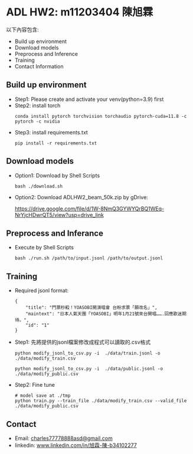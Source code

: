 
# ADL HW2: m11203404 陳旭霖
以下內容包含:
* Build up environment
* Download models
* Preprocess and Inference
* Training 
* Contact Information

## Build up environment
- Step1: Please create and activate your venv(python=3.9) first
- Step2: install torch
    ```
    conda install pytorch torchvision torchaudio pytorch-cuda=11.8 -c pytorch -c nvidia
    ```
- Step3: install requirements.txt 
    ```
    pip install -r requirements.txt
    ```

## Download models
- Option1: Download by Shell Scripts
    ```
    bash ./download.sh
    ```
- Option2: Download ADLHW2_beam_50k.zip by gDrive: 
    
    https://drive.google.com/file/d/1W-8NmQ3GYWYQrBQ1WEq-NrYjcHDwrQT5/view?usp=drive_link

## Preprocess and Inferance
- Execute by Shell Scripts
    ```
    bash ./run.sh /path/to/input.jsonl /path/to/output.jsonl
    ```
## Training
- Required jsonl format:
    ```
    {
        "title": "門票秒殺！YOASOBI開演唱會 台粉求票「願改名」",
        "maintext": "日本人氣天團「YOASOBI」明年1月21號來台開唱…….回應歌迷期待。",
        "id": "1"
    }
    ```
- Step1: 先將提供的jsonl檔案修改成程式可以讀取的.csv格式
    ```
    python modify_jsonl_to_csv.py -i  ./data/train.jsonl -o ./data/modify_train.csv

    python modify_jsonl_to_csv.py -i  ./data/public.jsonl -o ./data/modify_public.csv
    ```

- Step2: Fine tune
    ```
    # model save at ./tmp
    python train.py --train_file ./data/modify_train.csv --valid_file ./data/modify_public.csv 
    ```


## Contact
- Email: charles77778888asd@gmail.com 
- linkedin: www.linkedin.com/in/旭霖-陳-b34102277





